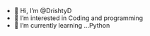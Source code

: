 - 👋 Hi, I’m @DrishtyD
- 👀 I’m interested in Coding and programming
- 🌱 I’m currently learning ...Python

<!---
DrishtyD/DrishtyD is a ✨ special ✨ repository because its `README.md` (this file) appears on your GitHub profile.
You can click the Preview link to take a look at your changes.
--->
